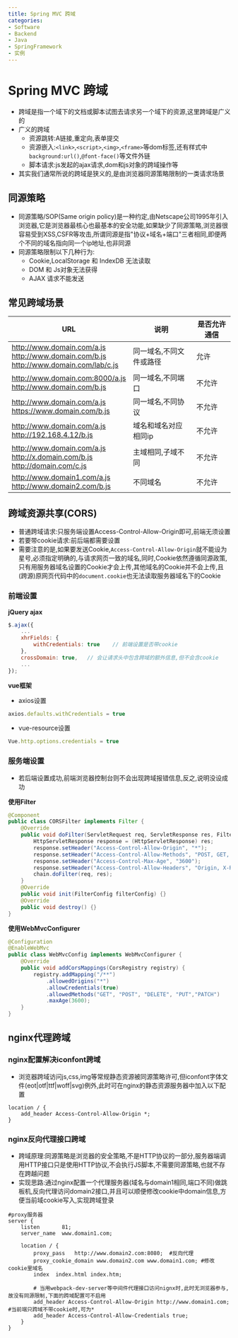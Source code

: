 ```yaml
---
title: Spring MVC 跨域
categories:
- Software
- Backend
- Java
- SpringFramework
- 实例
---
```

# Spring MVC 跨域

- 跨域是指一个域下的文档或脚本试图去请求另一个域下的资源,这里跨域是广义的
- 广义的跨域
    - 资源跳转:A链接,重定向,表单提交
    - 资源嵌入:`<link>`,`<script>`,`<img>`,`<frame>`等dom标签,还有样式中`background:url()`,`@font-face()`等文件外链
    - 脚本请求:js发起的ajax请求,dom和js对象的跨域操作等
- 其实我们通常所说的跨域是狭义的,是由浏览器同源策略限制的一类请求场景

## 同源策略

- 同源策略/SOP(Same origin policy)是一种约定,由Netscape公司1995年引入浏览器,它是浏览器最核心也最基本的安全功能,如果缺少了同源策略,浏览器很容易受到XSS,CSFR等攻击,所谓同源是指"协议+域名+端口"三者相同,即便两个不同的域名指向同一个ip地址,也非同源
- 同源策略限制以下几种行为:
    - Cookie,LocalStorage 和 IndexDB 无法读取
    - DOM 和 Js对象无法获得
    - AJAX 请求不能发送

## 常见跨域场景

| URL                                                          | 说明                     | 是否允许通信 |
| ------------------------------------------------------------ | ------------------------ | ------------ |
| http://www.domain.com/a.js<br/>http://www.domain.com/b.js<br/>http://www.domain.com/lab/c.js | 同一域名,不同文件或路径 | 允许         |
| http://www.domain.com:8000/a.js<br/>http://www.domain.com/b.js | 同一域名,不同端口       | 不允许       |
| http://www.domain.com/a.js<br/>https://www.domain.com/b.js   | 同一域名,不同协议       | 不允许       |
| http://www.domain.com/a.js<br/>http://192.168.4.12/b.js      | 域名和域名对应相同ip     | 不允许       |
| http://www.domain.com/a.js<br/>http://x.domain.com/b.js<br/>http://domain.com/c.js | 主域相同,子域不同       | 不允许       |
| http://www.domain1.com/a.js<br/>http://www.domain2.com/b.js  | 不同域名                 | 不允许       |

##  跨域资源共享(CORS)

- 普通跨域请求:只服务端设置Access-Control-Allow-Origin即可,前端无须设置
- 若要带cookie请求:前后端都需要设置
- 需要注意的是,如果要发送Cookie,`Access-Control-Allow-Origin`就不能设为星号,必须指定明确的,与请求网页一致的域名,同时,Cookie依然遵循同源政策,只有用服务器域名设置的Cookie才会上传,其他域名的Cookie并不会上传,且(跨源)原网页代码中的`document.cookie`也无法读取服务器域名下的Cookie

###  前端设置

**jQuery ajax**

```js
$.ajax({
    ...
    xhrFields: {
        withCredentials: true    // 前端设置是否带cookie
    },
    crossDomain: true,   // 会让请求头中包含跨域的额外信息,但不会含cookie
    ...
});
```

**vue框架**

- axios设置

```js
axios.defaults.withCredentials = true
```

- vue-resource设置

```js
Vue.http.options.credentials = true
```

### 服务端设置

- 若后端设置成功,前端浏览器控制台则不会出现跨域报错信息,反之,说明没设成功

**使用Filter**

```java
@Component
public class CORSFilter implements Filter {
    @Override
    public void doFilter(ServletRequest req, ServletResponse res, FilterChain chain) throws IOException, ServletException {
        HttpServletResponse response = (HttpServletResponse) res;
        response.setHeader("Access-Control-Allow-Origin", "*");
        response.setHeader("Access-Control-Allow-Methods", "POST, GET, OPTIONS, DELETE");
        response.setHeader("Access-Control-Max-Age", "3600");
        response.setHeader("Access-Control-Allow-Headers", "Origin, X-Requested-With, Content-Type, Accept");
        chain.doFilter(req, res);
    }
    @Override
    public void init(FilterConfig filterConfig) {}
    @Override
    public void destroy() {}
}
```

**使用WebMvcConfigurer**

```java
@Configuration
@EnableWebMvc
public class WebMvcConfig implements WebMvcConfigurer {
    @Override
    public void addCorsMappings(CorsRegistry registry) {
        registry.addMapping("/**")
            .allowedOrigins("*")
            .allowCredentials(true)
            .allowedMethods("GET", "POST", "DELETE", "PUT","PATCH")
            .maxAge(3600);
    }
}
```

##  nginx代理跨域

### nginx配置解决iconfont跨域

- 浏览器跨域访问js,css,img等常规静态资源被同源策略许可,但iconfont字体文件(eot|otf|ttf|woff|svg)例外,此时可在nginx的静态资源服务器中加入以下配置

```nginx
location / {
    add_header Access-Control-Allow-Origin *;
}
```

### nginx反向代理接口跨域

- 跨域原理:同源策略是浏览器的安全策略,不是HTTP协议的一部分,服务器端调用HTTP接口只是使用HTTP协议,不会执行JS脚本,不需要同源策略,也就不存在跨越问题
- 实现思路:通过nginx配置一个代理服务器(域名与domain1相同,端口不同)做跳板机,反向代理访问domain2接口,并且可以顺便修改cookie中domain信息,方便当前域cookie写入,实现跨域登录

```nginx
#proxy服务器
server {
    listen       81;
    server_name  www.domain1.com;

    location / {
        proxy_pass   http://www.domain2.com:8080;  #反向代理
        proxy_cookie_domain www.domain2.com www.domain1.com; #修改cookie里域名
        index  index.html index.htm;

        # 当用webpack-dev-server等中间件代理接口访问nignx时,此时无浏览器参与,故没有同源限制,下面的跨域配置可不启用
        add_header Access-Control-Allow-Origin http://www.domain1.com;  #当前端只跨域不带cookie时,可为*
        add_header Access-Control-Allow-Credentials true;
    }
}
```